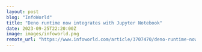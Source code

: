 ```yaml
---
layout: post
blog: "InfoWorld"
title: "Deno runtime now integrates with Jupyter Notebook"
date: 2023-09-25T22:20:00Z
image: images/infoworld.png
remote_url: "https://www.infoworld.com/article/3707470/deno-runtime-now-integrates-with-jupyter-notebook.html#tk.rss_applicationdevelopment"
---
```

